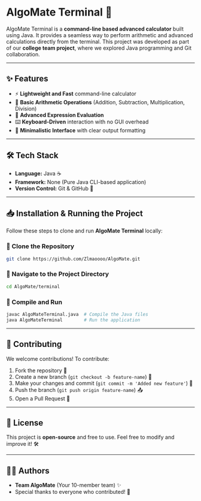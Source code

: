 # AlgoMate Terminal 🚀

AlgoMate Terminal is a **command-line based advanced calculator** built using Java. It provides a seamless way to perform arithmetic and advanced calculations directly from the terminal. This project was developed as part of our **college team project**, where we explored Java programming and Git collaboration.

---

## ✨ Features

- ⚡ **Lightweight and Fast** command-line calculator
- 🔢 **Basic Arithmetic Operations** (Addition, Subtraction, Multiplication, Division)
- 🧮 **Advanced Expression Evaluation**
- ⌨️ **Keyboard-Driven** interaction with no GUI overhead
- 📜 **Minimalistic Interface** with clear output formatting

---

## 🛠️ Tech Stack

- **Language:** Java ☕
- **Framework:** None (Pure Java CLI-based application)
- **Version Control:** Git & GitHub 🐙

---

## 📥 Installation & Running the Project

Follow these steps to clone and run **AlgoMate Terminal** locally:

### 🔹 Clone the Repository
```sh
git clone https://github.com/Zlmaoooo/AlgoMate.git
```

### 🔹 Navigate to the Project Directory
```sh
cd AlgoMate/terminal
```

### 🔹 Compile and Run
```sh
javac AlgoMateTerminal.java  # Compile the Java files
java AlgoMateTerminal        # Run the application
```

---

## 🤝 Contributing

We welcome contributions! To contribute:
1. Fork the repository 🍴
2. Create a new branch (`git checkout -b feature-name`) 🌿
3. Make your changes and commit (`git commit -m 'Added new feature'`) 📝
4. Push the branch (`git push origin feature-name`) 📤
5. Open a Pull Request 🚀

---

## 📄 License

This project is **open-source** and free to use. Feel free to modify and improve it! 🛠️

---

## 👨‍💻 Authors

- **Team AlgoMate** (Your 10-member team) ✨
- Special thanks to everyone who contributed! 🙌

